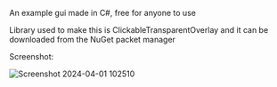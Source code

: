 An example gui made in C#, free for anyone to use

Library used to make this is ClickableTransparentOverlay and it can be downloaded from the NuGet packet manager

Screenshot:

![Screenshot 2024-04-01 102510](https://github.com/codingcatss/ExampleGui/assets/165642873/a06c870e-a6df-43f4-adc8-c19cf5b9c751)
